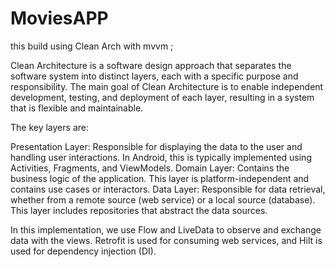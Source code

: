 # MoviesAPP

this build using Clean Arch with mvvm ;

Clean Architecture is a software design approach that separates the software system into distinct layers, each with a specific purpose and responsibility. 
The main goal of Clean Architecture is to enable independent development, testing, and deployment of each layer, resulting in a system that is flexible and maintainable.

The key layers are:

  Presentation Layer: Responsible for displaying the data to the user and handling user interactions. In Android, this is typically implemented using Activities, Fragments, and ViewModels.
  Domain Layer: Contains the business logic of the application. This layer is platform-independent and contains use cases or interactors.
  Data Layer: Responsible for data retrieval, whether from a remote source (web service) or a local source (database). This layer includes repositories that abstract the data sources.



In this implementation, we use Flow and LiveData to observe and exchange data with the views.
Retrofit is used for consuming web services, and Hilt is used for dependency injection (DI).







